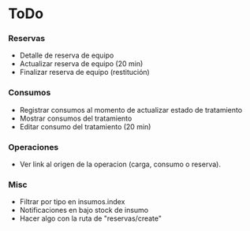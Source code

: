 # ToDo

### Reservas
- Detalle de reserva de equipo
- Actualizar reserva de equipo (20 min)
- Finalizar reserva de equipo (restitución)

### Consumos
- Registrar consumos al momento de actualizar estado de tratamiento
- Mostrar consumos del tratamiento
- Editar consumo del tratamiento (20 min)

### Operaciones
- Ver link al origen de la operacion (carga, consumo o reserva).

### Misc
- Filtrar por tipo en insumos.index
- Notificaciones en bajo stock de insumo
- Hacer algo con la ruta de "reservas/create"
